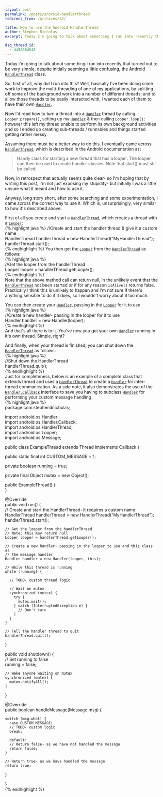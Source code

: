 ```yaml
---
layout: post
permalink: /posts/android-handlerthread
redirect_from: /archives/42/

title: How to use the Android HandlerThread
author: Stephen Nicholas
excerpt: Today I'm going to talk about something I ran into recently that turned out to be very simple, despite initially seeming a little confusing, the Android <a href="http://developer.android.com/reference/android/os/HandlerThread.html"><code>HandlerThread</code></a> class.

dsq_thread_id:
  - 4458084548
---
```

Today I'm going to talk about something I ran into recently that turned out to be very simple, despite initially seeming a little confusing, the Android [`HandlerThread`][1] class.

So, first of all, why did I run into this? Well, basically I've been doing some work to improve the multi-threading of one of my applications, by splitting off some of the background work into a number of different threads; and to allow those threads to be easily interacted with, I wanted each of them to have their own [`Handler`][2]. 

Now I'd read how to turn a thread into a [`Handler`][2] thread by calling `Looper.prepare()`, setting up my [`Handler`][2] & then calling `Looper.loop()`; however this left my thread unable to perform its own background activities and so I ended up creating sub-threads / runnables and things started getting rather messy.

Assuming there must be a better way to do this, I eventually came across [`HandlerThread`][1], which is described in the Android documentation as:

> Handy class for starting a new thread that has a looper. The looper can then be used to create handler classes. Note that start() must still be called. 

Now, in retrospect that actually seems quite clear- so I'm hoping that by writing this post, I'm not just exposing my stupidity- but initially I was a little unsure what it meant and how to use it.

Anyway, long story short, after some searching and some experimentation, I came across the correct way to use it. Which is, unsurprisingly, very similar to how it's described above:

First of all you create and start a [`HandlerThread`][1], which creates a thread with a [`Looper`][3]:  
{% highlight java %}
//Create and start the handler thread & give it a custom name  
HandlerThread handlerThread = new HandlerThread("MyHandlerThread");  
handlerThread.start();  
{% endhighlight %}
You then get the [`Looper`][3] from the [`HandlerThread`][1] as follows:  
{% highlight java %}  
//Get the looper from the handlerThread  
Looper looper = handlerThread.getLooper();  
{% endhighlight %}  
Note that the above method call can return null, in the unlikely event that the [`HandlerThread`][1] not been started or if for any reason `isAlive()` returns false. Practically I think this is unlikely to happen and I'm not sure if there's anything sensible to do if it does, so I wouldn't worry about it too much.

You can then create your [`Handler`][2], passing in the [`Looper`][3] for it to use  
{% highlight java %}  
//Create a new handler- passing in the looper for it to use  
Handler handler = new Handler(looper);  
{% endhighlight %}  
And that's all there is to it. You've now you got your own [`Handler`][2] running in it's own thread. Simple, right?

And finally, when your thread is finished, you can shut down the [`HandlerThread`][1] as follows:  
{% highlight java %}  
//Shut down the HandlerThread  
handlerThread.quit();  
{% endhighlight %}  
Just for completeness, below is an example of a complete class that extends thread and uses a [`HandlerThread`][1] to create a [`Handler`][2] for inter-thread communication. As a side note, it also demonstrates the use of the [`Handler.Callback`][4] interface to save you having to subclass [`Handler`][2] for performing your custom message handling.  
{% highlight java %}  
package com.stephendnicholas;

import android.os.Handler;  
import android.os.Handler.Callback;  
import android.os.HandlerThread;  
import android.os.Looper;  
import android.os.Message;

public class ExampleThread extends Thread implements Callback {

  public static final int CUSTOM_MESSAGE = 1;

  private boolean running = true;

  private final Object mutex = new Object();

  public ExampleThread() {  
  }

  @Override  
  public void run() {  
    // Create and start the HandlerThread- it requires a custom name  
    HandlerThread handlerThread = new HandlerThread("MyHandlerThread");  
    handlerThread.start();

    // Get the looper from the handlerThread  
    // Note: this may return null  
    Looper looper = handlerThread.getLooper();

    // Create a new handler- passing in the looper to use and this class as  
    // the message handler  
    Handler handler = new Handler(looper, this);

    // While this thread is running  
    while (running) {

      // TODO- custom thread logic

      // Wait on mutex  
      synchronized (mutex) {  
        try {  
          mutex.wait();  
        } catch (InterruptedException e) {  
          // Don't care  
        }  
      }  
    }

    // Tell the handler thread to quit  
    handlerThread.quit();  
  }

  public void shutdown() {  
    // Set running to false  
    running = false;

    // Wake anyone waiting on mutex  
    synchronized (mutex) {  
      mutex.notifyAll();  
    }  
  }

  @Override  
  public boolean handleMessage(Message msg) {

    switch (msg.what) {  
      case CUSTOM_MESSAGE:  
      // TODO- custom logic  
      break;

      default:  
      // Return false- as we have not handled the message  
      return false;  
    }

    // Return true- as we have handled the message  
    return true;  
  }

}  
{% endhighlight %}

 [1]: http://developer.android.com/reference/android/os/HandlerThread.html
 [2]: http://developer.android.com/reference/android/os/Handler.html
 [3]: http://developer.android.com/reference/android/os/Looper.html
 [4]: http://developer.android.com/reference/android/os/Handler.Callback.html
